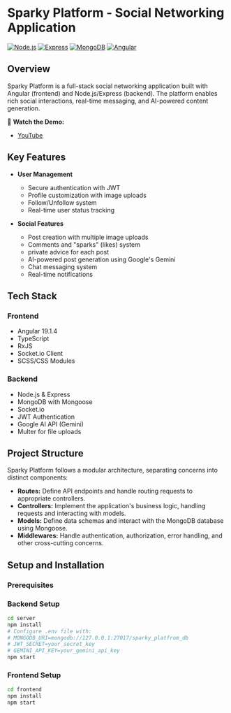 # Sparky Platform - Social Networking Application


[![Node.js](https://img.shields.io/badge/Node.js-16+-green)](https://nodejs.org/)
[![Express](https://img.shields.io/badge/Express-4.x-blue)](https://expressjs.com/)
[![MongoDB](https://img.shields.io/badge/MongoDB-4.4+-green)](https://www.mongodb.com/)
[![Angular](https://img.shields.io/badge/Angular-19.1-red)](https://angular.dev/)

## Overview

Sparky Platform is a full-stack social networking application built with Angular (frontend) and Node.js/Express (backend). The platform enables rich social interactions, real-time messaging, and AI-powered content generation.

🎥 **Watch the Demo:**

- [YouTube](https://youtu.be/X_ffZQFldBg)

## Key Features

- **User Management**

  - Secure authentication with JWT
  - Profile customization with image uploads
  - Follow/Unfollow system
  - Real-time user status tracking

- **Social Features**

  - Post creation with multiple image uploads
  - Comments and "sparks" (likes) system
  - private advice for each post
  - AI-powered post generation using Google's Gemini
  - Chat messaging system
  - Real-time notifications


## Tech Stack

### Frontend

- Angular 19.1.4
- TypeScript
- RxJS
- Socket.io Client
- SCSS/CSS Modules

### Backend

- Node.js & Express
- MongoDB with Mongoose
- Socket.io
- JWT Authentication
- Google AI API (Gemini)
- Multer for file uploads

## Project Structure

Sparky Platform follows a modular architecture, separating concerns into distinct components:

- **Routes:** Define API endpoints and handle routing requests to appropriate controllers.
- **Controllers:** Implement the application's business logic, handling requests and interacting with models.
- **Models:** Define data schemas and interact with the MongoDB database using Mongoose.
- **Middlewares:** Handle authentication, authorization, error handling, and other cross-cutting concerns.

## Setup and Installation

### Prerequisites



### Backend Setup

```bash
cd server
npm install
# Configure .env file with:
# MONGODB_URI=mongodb://127.0.0.1:27017/sparky_platfrom_db
# JWT_SECRET=your_secret_key
# GEMINI_API_KEY=your_gemini_api_key
npm start
```

### Frontend Setup
```bash
cd frontend
npm install
npm start
```

